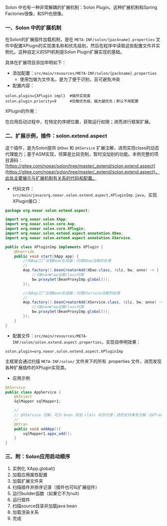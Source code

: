 Solon 中也有一种非常解耦的扩展机制：Solon Plugin。这种扩展机制和Spring Factories很像，和SPI也很像。

### 一、Solon 中的扩展机制

在Solon的扩展插件加载机制，是在 `META-INF/solon/{packname}.properties` 文件中配置XPlugin的实现类名称和优先级别，然后在程序中读取这些配置文件并实例化。这种自定义的SPI机制是Solon Plugin扩展实现的基础。

具体在扩展项目添加申明如下：

* 添加配置：`src/main/resources/META-INF/solon/{packname}.properties`
  * 使用包做为文件名，是为了便于识别，且可避免冲突
* 配置内容：

```properties
solon.plugin={XPlugin impl}  #插件实现类
solon.plugin.priority=9      #加载优先级，越大越优先；默认不用配置
```

XPlugin的作用：

在应用启动过程中，在特定的序顺位置，获取运行权限；进而进行框架扩展。

### 二、扩展示例，插件：solon.extend.aspect 

这个插件，是为Solon提供 `@XDao` 和 `@XService` 扩展注解，进而实现class的动态代理能力；基于ASM实现，但算是比较克制，暂时没加别的功能。本例完整的项目源码：[https://gitee.com/noear/solon/tree/master/_extend/solon.extend.aspect](https://gitee.com/noear/solon/tree/master/_extend/solon.extend.aspect)，此处主要展示与扩展机制有关系的代码和配置。

* 代码文件：`src/main/java/org.noear.solon.extend.aspect.XPluginImp.java`，实现XPlugin接口：

```java
package org.noear.solon.extend.aspect;

import org.noear.solon.XApp;
import org.noear.solon.core.Aop;
import org.noear.solon.core.XPlugin;
import org.noear.solon.extend.aspect.annotation.XDao;
import org.noear.solon.extend.aspect.annotation.XService;

public class XPluginImp implements XPlugin {
    @Override
    public void start(XApp app) {
        //向Aop工厂注册Bean生成器；代理XDao注解的处理
        //
        Aop.factory().beanCreatorAdd(XDao.class, (clz, bw, anno) -> {
            //为BeanWrap设置class代理
            bw.proxySet(BeanProxyImp.global());
        });

        //向Aop工厂注册Bean生成器；代理XService注解的处理
        //
        Aop.factory().beanCreatorAdd(XService.class, (clz, bw, anno) -> {
            //为BeanWrap设置class代理
            bw.proxySet(BeanProxyImp.global());
        });
    }
}
```

* 配置文件：`src/main/resources/META-INF/solon/solon.extend.aspect.properties`，实现自申明效果：

```properties
solon.plugin=org.noear.solon.extend.aspect.XPluginImp
```

主框架会通过扫描 `META-INF/solon/` 文件夹下的所有 .properties 文件，进而发现各种扩展插件的XPlugin实现类。


* 应用示例

```java
@XService
public class AppService {
    @XInject
    SqlMapper sqlMapper1;

    //
    // @XService 注解，可为 bean 添加 class 动态代理；进而支持事务注解：@XTran
    //
    @XTran
    public void addApp(){
        sqlMapper1.appx_add();
    }
}
```

### 三、附：Solon应用启动顺序

1. 实例化 XApp.global()
2. 加载应用属性配置
3. 加载扩展文件夹
4. 扫描插件并排序记录（插件也可叫扩展组件）
5. 运行builder函数（如果它不为null）
6. 运行插件
7. 扫描source目录并加载java bean
8. 加载渲染关系
9. 完成

